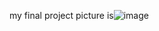 my final project picture is![image](https://github.com/user-attachments/assets/04cb3970-f850-45ac-a854-4bdeec1fa51d)
